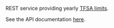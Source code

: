 REST service providing yearly [TFSA limits](https://www.canada.ca/en/revenue-agency/services/tax/individuals/topics/tax-free-savings-account/contributions.html).

See the API documentation [here](https://app.swaggerhub.com/apis/cwxw/tfsa-limits).
